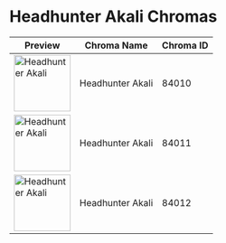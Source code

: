 # Headhunter Akali Chromas

| Preview | Chroma Name | Chroma ID |
|---|---|---|
| <img src='https://raw.communitydragon.org/latest/plugins/rcp-be-lol-game-data/global/default/v1/champion-chroma-images/84/84010.png' alt='Headhunter Akali' width='100'> | Headhunter Akali | 84010 |
| <img src='https://raw.communitydragon.org/latest/plugins/rcp-be-lol-game-data/global/default/v1/champion-chroma-images/84/84011.png' alt='Headhunter Akali' width='100'> | Headhunter Akali | 84011 |
| <img src='https://raw.communitydragon.org/latest/plugins/rcp-be-lol-game-data/global/default/v1/champion-chroma-images/84/84012.png' alt='Headhunter Akali' width='100'> | Headhunter Akali | 84012 |
